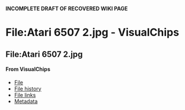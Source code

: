 **INCOMPLETE DRAFT OF RECOVERED WIKI PAGE**

# File:Atari 6507 2.jpg - VisualChips

## File:Atari 6507 2.jpg

#### From VisualChips

- [File](#file)
- [File history](#filehistory)
- [File links](#filelinks)
- [Metadata](#metadata)

